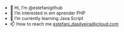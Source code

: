 - 👋 Hi, I’m @estefanigithub
- 👀 I’m interested in em aprender PHP
- 🌱 I’m currently learning Java Script
- 📫 How to reach me estefani_dasilveira@icloud.com


<!---
estefanigithub/estefanigithub is a ✨ special ✨ repository because its `README.md` (this file) appears on your GitHub profile.
You can click the Preview link to take a look at your changes.
--->
